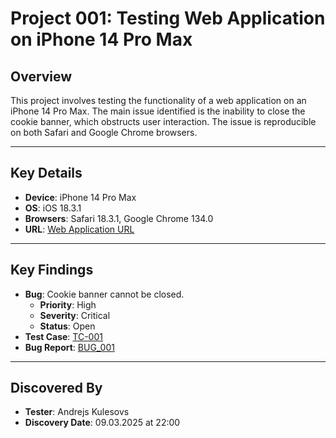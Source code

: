 # Project 001: Testing Web Application on iPhone 14 Pro Max

## Overview
This project involves testing the functionality of a web application on an iPhone 14 Pro Max. The main issue identified is the inability to close the cookie banner, which obstructs user interaction. The issue is reproducible on both Safari and Google Chrome browsers.

---

## Key Details
- **Device**: iPhone 14 Pro Max
- **OS**: iOS 18.3.1
- **Browsers**: Safari 18.3.1, Google Chrome 134.0
- **URL**: [Web Application URL](https://lg.lv/majoklim)

---

## Key Findings
- **Bug**: Cookie banner cannot be closed.
  - **Priority**: High
  - **Severity**: Critical
  - **Status**: Open
- **Test Case**: [TC-001](https://github.com/Kulesovs/QA_Testing_Portfolio/blob/main/Projects_VSC/Project_001/Test_Cases/Exploratory_Tests/TC-001.md)
- **Bug Report**: [BUG_001](https://github.com/Kulesovs/QA_Testing_Portfolio/blob/main/Projects_VSC/Project_001/Bug_Reports/Open_Bugs/BUG_001.md)

---

## Discovered By
- **Tester**: Andrejs Kulesovs
- **Discovery Date**: 09.03.2025 at 22:00